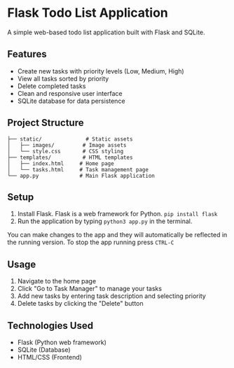 # Flask Todo List Application

A simple web-based todo list application built with Flask and SQLite.

## Features

- Create new tasks with priority levels (Low, Medium, High)
- View all tasks sorted by priority
- Delete completed tasks
- Clean and responsive user interface
- SQLite database for data persistence

## Project Structure

```
├── static/              # Static assets
│   ├── images/         # Image assets
│   └── style.css       # CSS styling
├── templates/          # HTML templates
│   ├── index.html     # Home page
│   └── tasks.html     # Task management page
└── app.py             # Main Flask application
```

## Setup

1. Install Flask. Flask is a web framework for Python. `pip install flask`
2. Run the application by typing `python3 app.py` in the terminal.

You can make changes to the app and they will automatically be reflected in the running version. To stop the app running press `CTRL-C`


## Usage

1. Navigate to the home page
2. Click "Go to Task Manager" to manage your tasks
3. Add new tasks by entering task description and selecting priority
4. Delete tasks by clicking the "Delete" button

## Technologies Used

- Flask (Python web framework)
- SQLite (Database)
- HTML/CSS (Frontend)
